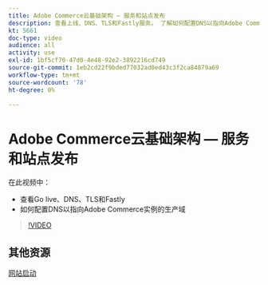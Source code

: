 ```yaml
---
title: Adobe Commerce云基础架构 — 服务和站点发布
description: 查看上线、DNS、TLS和Fastly服务。 了解如何配置DNS以指向Adobe Commerce实例的生产域。
kt: 5661
doc-type: video
audience: all
activity: use
exl-id: 1bf5cf70-47d0-4e48-92e2-3892216cd749
source-git-commit: 1eb2cd22f9bded77032ad0ed43c3f2ca84879a69
workflow-type: tm+mt
source-wordcount: '78'
ht-degree: 0%

---
```


# Adobe Commerce云基础架构 — 服务和站点发布

在此视频中：

- 查看Go live、DNS、TLS和Fastly
- 如何配置DNS以指向Adobe Commerce实例的生产域

>[!VIDEO](https://video.tv.adobe.com/v/35697?quality=12&learn=on)

## 其他资源

[网站启动](https://devdocs.magento.com/cloud/live/live.html)
